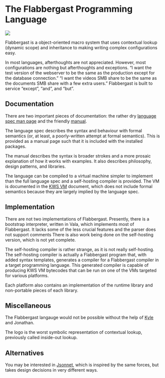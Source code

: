 # The Flabbergast Programming Language
![](https://rawgithub.com/apmasell/flabbergast/master/flabbergast.svg)

Flabbergast is a object-oriented macro system that uses contextual lookup (dynamic scope) and inheritance to making writing complex configurations easy.

In most languages, afterthoughts are not appreciated. However, most configurations are nothing but afterthoughts and exceptions. “I want the test version of the webserver to be the same as the production except for the database connection.” “I want the videos SMB share to be the same as the documents SMB share with a few extra users.” Flabbergast is built to service “except”, “and”, and “but”.

## Documentation

There are two important pieces of documentation: the rather dry [language spec man page](flabbergast_language.7) and the friendly [manual](flabbergast-manual.md).

The language spec describes the syntax and behaviour with formal semantics (or, at least, a poorly-written attempt at formal semantics). This is provided as a manual page such that it is included with the installed packages.

The manual describes the syntax is broader strokes and a more prosaic explanation of how it works with examples. It also describes philosophy, design patterns, and libraries.

The language can be compiled to a virtual machine simpler to implement than the full language spec and a self-hosting compiler is provided. The VM is documented in the [KWS VM](kws-vm.md) document, which does not include formal semantics because they are largely implied by the language spec.

## Implementation
There are not two implementations of Flabbergast. Presently, there is a bootstrap interpreter, written in Vala, which implements most of Flabbergast. It lacks some of the less crucial features and the parser does not support comments There is also work being done on the self-hosting version, which is not yet complete.

The self-hosting compiler is rather strange, as it is not really self-hosting. The self-hosting compiler is actually a Flabbergast program that, with added syntax templates, generates a compiler for a Flabbergast compiler in a target programming language. This generated compiler is capable of producing KWS VM bytecodes that can be run on one of the VMs targeted for various platforms.

Each platform also contains an implementation of the runtime library and non-portable pieces of each library.

## Miscellaneous
The Flabbergast langauge would not be possible without the help of [Kyle](https://github.com/edarc) and Jonathan.

The logo is the worst symbolic representation of contextual lookup, previously called inside-out lookup.

## Alternatives
You may be interested in [Jsonnet](http://google.github.io/jsonnet), which is inspired by the same forces, but takes design decisions in very different ways.
